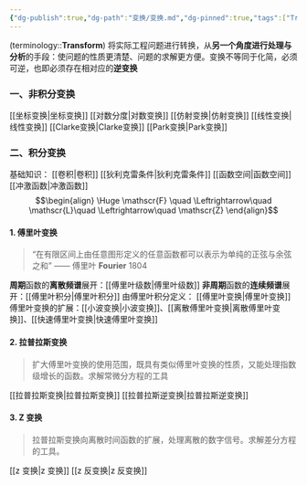 ```yaml
---
{"dg-publish":true,"dg-path":"变换/变换.md","dg-pinned":true,"tags":["Transform","Subject"],"Level":0,"permalink":"/变换/变换/","pinned":true,"dgPassFrontmatter":true,"noteIcon":"","created":"2024-10-08T17:05:20.000+08:00","updated":"2025-04-13T21:47:26.132+08:00"}
---
```


(terminology::**Transform**)
将实际工程问题进行转换，从**另一个角度进行处理与分析**的手段：使问题的性质更清楚、问题的求解更方便。变换不等同于化简，必须可逆，也即必须存在相对应的**逆变换**
### 一、非积分变换
[[坐标变换\|坐标变换]]   [[对数分度\|对数变换]]   [[仿射变换\|仿射变换]]   [[线性变换\|线性变换]]
[[Clarke变换\|Clarke变换]]   [[Park变换\|Park变换]]

### 二、积分变换
基础知识：  [[卷积\|卷积]]  [[狄利克雷条件\|狄利克雷条件]]   [[函数空间\|函数空间]]  [[冲激函数\|冲激函数]]
$$\begin{align}
\Huge \mathscr{F} \quad  \Leftrightarrow\quad  \mathscr{L}\quad \Leftrightarrow\quad  \mathscr{Z}
\end{align}$$

#### 1. 傅里叶变换
>“在有限区间上由任意图形定义的任意函数都可以表示为单纯的正弦与余弦之和”
>——  傅里叶 **Fourier**  1804 

**周期**函数的**离散频谱**展开：[[傅里叶级数\|傅里叶级数]]
**非周期**函数的**连续频谱**展开：[[傅里叶积分\|傅里叶积分]]
由傅里叶积分定义： [[傅里叶变换\|傅里叶变换]]
傅里叶变换的扩展：[[小波变换\|小波变换]]、[[离散傅里叶变换\|离散傅里叶变换]]、[[快速傅里叶变换\|快速傅里叶变换]]

#### 2. 拉普拉斯变换
> 扩大傅里叶变换的使用范围，既具有类似傅里叶变换的性质，又能处理指数级增长的函数。求解常微分方程的工具

[[拉普拉斯变换\|拉普拉斯变换]]   [[拉普拉斯逆变换\|拉普拉斯逆变换]]

#### 3. Z 变换
> 拉普拉斯变换向离散时间函数的扩展，处理离散的数字信号。求解差分方程的工具。

[[z 变换\|z 变换]]   [[z 反变换\|z 反变换]]

